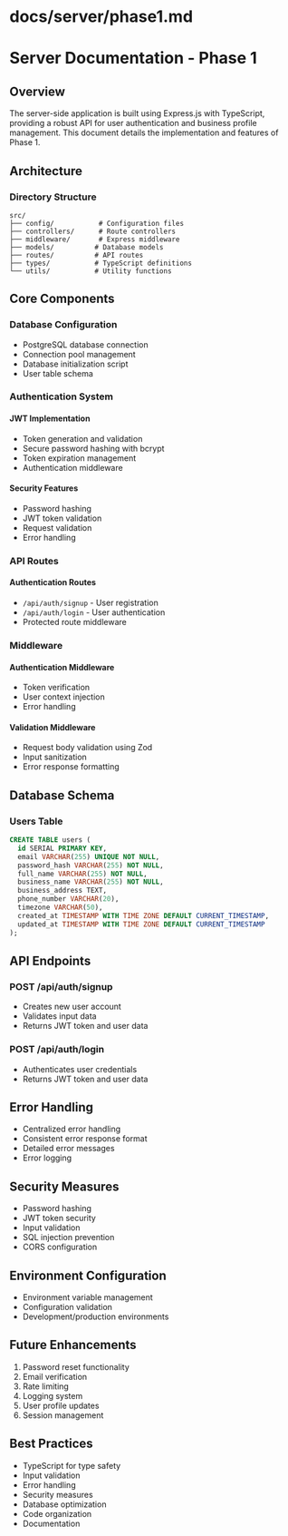 # docs/server/phase1.md
# Server Documentation - Phase 1

## Overview

The server-side application is built using Express.js with TypeScript, providing a robust API for user authentication and business profile management. This document details the implementation and features of Phase 1.

## Architecture

### Directory Structure

```
src/
├── config/           # Configuration files
├── controllers/      # Route controllers
├── middleware/       # Express middleware
├── models/          # Database models
├── routes/          # API routes
├── types/           # TypeScript definitions
└── utils/           # Utility functions
```

## Core Components

### Database Configuration

- PostgreSQL database connection
- Connection pool management
- Database initialization script
- User table schema

### Authentication System

#### JWT Implementation
- Token generation and validation
- Secure password hashing with bcrypt
- Token expiration management
- Authentication middleware

#### Security Features
- Password hashing
- JWT token validation
- Request validation
- Error handling

### API Routes

#### Authentication Routes
- `/api/auth/signup` - User registration
- `/api/auth/login` - User authentication
- Protected route middleware

### Middleware

#### Authentication Middleware
- Token verification
- User context injection
- Error handling

#### Validation Middleware
- Request body validation using Zod
- Input sanitization
- Error response formatting

## Database Schema

### Users Table
```sql
CREATE TABLE users (
  id SERIAL PRIMARY KEY,
  email VARCHAR(255) UNIQUE NOT NULL,
  password_hash VARCHAR(255) NOT NULL,
  full_name VARCHAR(255) NOT NULL,
  business_name VARCHAR(255) NOT NULL,
  business_address TEXT,
  phone_number VARCHAR(20),
  timezone VARCHAR(50),
  created_at TIMESTAMP WITH TIME ZONE DEFAULT CURRENT_TIMESTAMP,
  updated_at TIMESTAMP WITH TIME ZONE DEFAULT CURRENT_TIMESTAMP
);
```

## API Endpoints

### POST /api/auth/signup
- Creates new user account
- Validates input data
- Returns JWT token and user data

### POST /api/auth/login
- Authenticates user credentials
- Returns JWT token and user data

## Error Handling

- Centralized error handling
- Consistent error response format
- Detailed error messages
- Error logging

## Security Measures

- Password hashing
- JWT token security
- Input validation
- SQL injection prevention
- CORS configuration

## Environment Configuration

- Environment variable management
- Configuration validation
- Development/production environments

## Future Enhancements

1. Password reset functionality
2. Email verification
3. Rate limiting
4. Logging system
5. User profile updates
6. Session management

## Best Practices

- TypeScript for type safety
- Input validation
- Error handling
- Security measures
- Database optimization
- Code organization
- Documentation